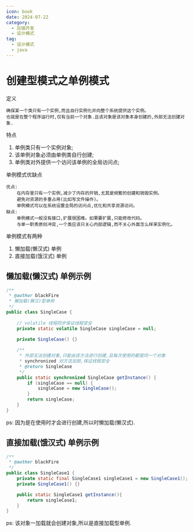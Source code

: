 ```yaml
---
icon: book
date: 2024-07-22
category:
  - 后端开发
  - 设计模式
tag:
  - 设计模式
  - java
---
```

# 创建型模式之单例模式
定义
```
确保某一个类只有一个实例,而且自行实例化并向整个系统提供这个实例。
也就是在整个程序运行时,仅有当前一个对象.且该对象是该对象本身创建的,外部无法创建对象.
```

特点
1. 单例类只有一个实例对象;
2. 该单例对象必须由单例类自行创建;
3. 单例类对外提供一个访问该单例的全局访问点;

单例模式优缺点
```
优点:
    在内存里只有一个实例,减少了内存的开销,尤其是频繁的创建和销毁实例。
    避免对资源的多重占用(比如写文件操作)。
    单例模式可以在系统设置全局的访问点,优化和共享资源访问。
缺点:
    单例模式一般没有接口,扩展很困难。如果要扩展,只能修改代码。
    与单一职责原则冲突,一个类应该只关心内部逻辑,而不关心外面怎么样来实例化。
```

单例模式有两种
1. 懒加载(懒汉式) 单例
2. 直接加载(饿汉式) 单例


## 懒加载(懒汉式) 单例示例
```java
/**
 * @author blackFire
 * 懒加载(懒汉)型单例
 */
public class SingleCase {
    
    // volatile 线程同步保证线程安全
    private static volatile SingleCase singleCase = null;

    private SingleCase() {}
    
    /**
     * 外部无法创建对象,只能由该方法进行创建,且每次使用的都是同一个对象
     * synchronized 对方法加锁,保证线程安全
     * @return SingleCase
     */
    public static synchronized SingleCase getInstance() {
        if (singleCase == null) {
            singleCase = new SingleCase();
        }
        return singleCase;
    }
}
```
ps: 因为是在使用时才会进行创建,所以时懒加载(懒汉式).

## 直接加载(饿汉式) 单例示例
```java
/**
 * @author blackFire
 */
public class SingleCase1 {
    private static final SingleCase1 singleCase1 = new SingleCase1();
    private SingleCase1() {}

    public static SingleCase1 getInstance(){
        return singleCase1;
    }
}
```
ps: 该对象一加载就会创建对象,所以是直接加载型单例.
